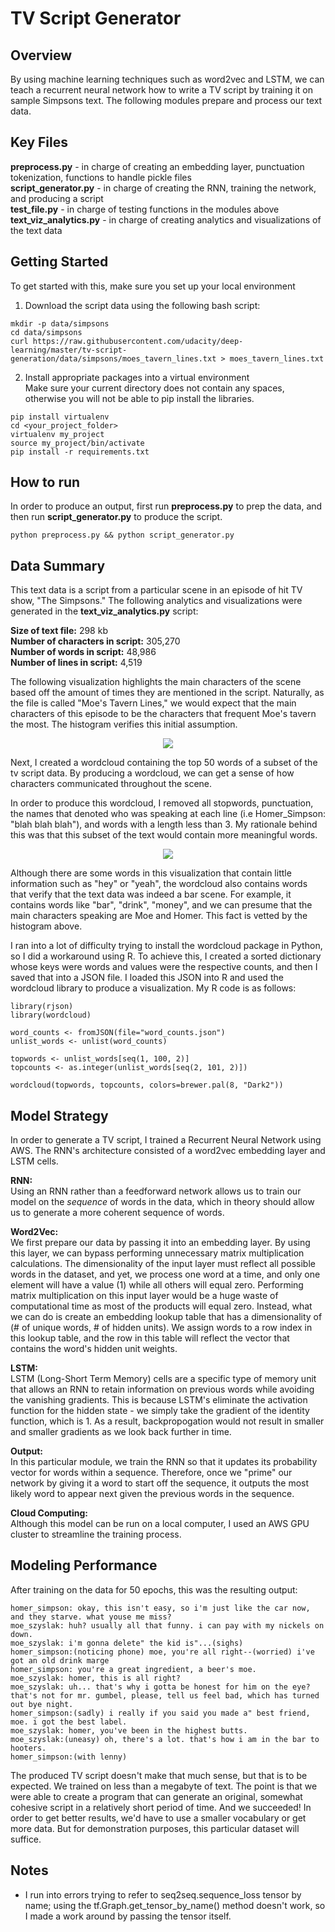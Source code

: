 # TV Script Generator

## Overview
By using machine learning techniques such as word2vec and LSTM, we can teach a recurrent neural network how to write a TV script by training it on sample Simpsons text. The following modules prepare and process our text data.

## Key Files
__preprocess.py__ - in charge of creating an embedding layer, punctuation tokenization, functions to handle pickle files <br />
__script_generator.py__ - in charge of creating the RNN, training the network, and producing a script <br />
__test_file.py__ - in charge of testing functions in the modules above <br />
__text_viz_analytics.py__ - in charge of creating analytics and visualizations of the text data 

## Getting Started
To get started with this, make sure you set up your local environment
1. Download the script data using the following bash script:
```
mkdir -p data/simpsons
cd data/simpsons
curl https://raw.githubusercontent.com/udacity/deep-learning/master/tv-script-generation/data/simpsons/moes_tavern_lines.txt > moes_tavern_lines.txt
```
2. Install appropriate packages into a virtual environment <br />
Make sure your current directory does not contain any spaces, otherwise you will not be able to pip install the libraries.
```
pip install virtualenv
cd <your_project_folder>
virtualenv my_project
source my_project/bin/activate
pip install -r requirements.txt
```

## How to run
In order to produce an output, first run __preprocess.py__ to prep the data, and then run __script_generator.py__ to produce the script.
```
python preprocess.py && python script_generator.py
```

## Data Summary
This text data is a script from a particular scene in an episode of hit TV show,  "The Simpsons." The following analytics and visualizations were generated in the __text_viz_analytics.py__ script:

__Size of text file:__ 298 kb <br />
__Number of characters in script:__ 305,270 <br />
__Number of words in script:__ 48,986 <br />
__Number of lines in script:__ 4,519 <br />

The following visualization highlights the main characters of the scene based off the amount of times they are mentioned in the script. Naturally, as the file is called "Moe's Tavern Lines," we would expect that the main characters of this episode to be the characters that frequent Moe's tavern the most. The histogram verifies this initial assumption.

<p align="center">
    <img src="https://github.com/michaelchoie/Deep_Learning/blob/master/11.%20generate_tv_script/top_characters.png">
</p>

Next, I created a wordcloud containing the top 50 words of a subset of the tv script data. By producing a wordcloud, we can get a sense of how characters communicated throughout the scene.

In order to produce this wordcloud, I removed all stopwords, punctuation, the names that denoted who was speaking at each line (i.e Homer_Simpson: "blah blah blah"), and words with a length less than 3. My rationale behind this was that this subset of the text would contain more meaningful words.

<p align="center">
    <img src="https://github.com/michaelchoie/Deep_Learning/blob/master/11.%20generate_tv_script/wordcloud.png">
</p>

Although there are some words in this visualization that contain little information such as "hey" or "yeah", the wordcloud also contains words that verify that the text data was indeed a bar scene. For example, it contains words like "bar", "drink", "money", and we can presume that the main characters speaking are Moe and Homer. This fact is vetted by the histogram above.

I ran into a lot of difficulty trying to install the wordcloud package in Python, so I did a workaround using R. To achieve this, I created a sorted dictionary whose keys were words and values were the respective counts, and then I saved that into a JSON file. I loaded this JSON into R and used the wordcloud library to produce a visualization. My R code is as follows:
```
library(rjson)
library(wordcloud)

word_counts <- fromJSON(file="word_counts.json")
unlist_words <- unlist(word_counts)

topwords <- unlist_words[seq(1, 100, 2)]
topcounts <- as.integer(unlist_words[seq(2, 101, 2)])

wordcloud(topwords, topcounts, colors=brewer.pal(8, "Dark2"))
``` 

## Model Strategy
In order to generate a TV script, I trained a Recurrent Neural Network using AWS. The RNN's architecture consisted of a word2vec embedding layer and LSTM cells.

__RNN:__<br />
Using an RNN rather than a feedforward network allows us to train our model on the _sequence_ of words in the data, which in theory should allow us to generate a more coherent sequence of words.

__Word2Vec:__ <br />
We first prepare our data by passing it into an embedding layer. By using this layer, we can bypass performing unnecessary matrix multiplication calculations. The dimensionality of the input layer must reflect all possible words in the dataset, and yet, we process one word at a time, and only one element will have a value (1) while all others will equal zero. Performing matrix multiplication on this input layer would be a huge waste of computational time as most of the products will equal zero. Instead, what we can do is create an embedding lookup table that has a dimensionality of (# of unique words, # of hidden units). We assign words to a row index in this lookup table, and the row in this table will reflect the vector that contains the word's hidden unit weights.

__LSTM:__ <br />
LSTM (Long-Short Term Memory) cells are a specific type of memory unit that allows an RNN to retain information on previous words while avoiding the vanishing gradients. This is because LSTM's eliminate the activation function for the hidden state - we simply take the gradient of the identity function, which is 1. As a result, backpropogation would not result in smaller and smaller gradients as we look back further in time.

__Output:__ <br />
In this particular module, we train the RNN so that it updates its probability vector for words within a sequence. Therefore, once we "prime" our network by giving it a word to start off the sequence, it outputs the most likely word to appear next given the previous  words in the sequence.

__Cloud Computing:__ <br />
Although this model can be run on a local computer, I used an AWS GPU cluster to streamline the training process.

## Modeling Performance
After training on the data for 50 epochs, this was the resulting output:
```
homer_simpson: okay, this isn't easy, so i'm just like the car now, and they starve. what youse me miss?
moe_szyslak: huh? usually all that funny. i can pay with my nickels on down.
moe_szyslak: i'm gonna delete" the kid is"...(sighs)
homer_simpson:(noticing phone) moe, you're all right--(worried) i've got an old drink marge
homer_simpson: you're a great ingredient, a beer's moe.
moe_szyslak: homer, this is all right?
moe_szyslak: uh... that's why i gotta be honest for him on the eye? that's not for mr. gumbel, please, tell us feel bad, which has turned out bye night.
homer_simpson:(sadly) i really if you said you made a" best friend, moe. i got the best label.
moe_szyslak: homer, you've been in the highest butts.
moe_szyslak:(uneasy) oh, there's a lot. that's how i am in the bar to hooters.
homer_simpson:(with lenny)
```

The produced TV script doesn't make that much sense, but that is to be expected. We trained on less than a megabyte of text. The point is that we were able to create a program that can generate an original, somewhat cohesive script in a relatively short period of time. And we succeeded! In order to get better results, we'd have to use a smaller vocabulary or get more data. But for demonstration purposes, this particular dataset will suffice. 

## Notes
- I run into errors trying to refer to seq2seq.sequence_loss tensor by name; using the tf.Graph.get_tensor_by_name() method doesn't work, so I made a work around by passing the tensor itself.
